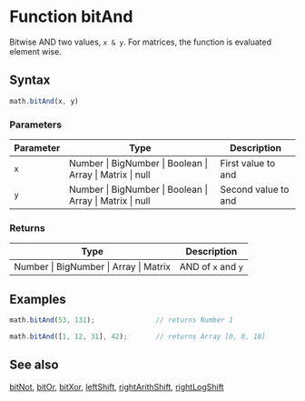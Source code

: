 # Function bitAnd

Bitwise AND two values, `x & y`.
For matrices, the function is evaluated element wise.


## Syntax

```js
math.bitAnd(x, y)
```

### Parameters

Parameter | Type | Description
--------- | ---- | -----------
`x` | Number &#124; BigNumber &#124; Boolean &#124; Array &#124; Matrix &#124; null | First value to and
`y` | Number &#124; BigNumber &#124; Boolean &#124; Array &#124; Matrix &#124; null | Second value to and

### Returns

Type | Description
---- | -----------
Number &#124; BigNumber &#124; Array &#124; Matrix | AND of `x` and `y`


## Examples

```js
math.bitAnd(53, 131);               // returns Number 1

math.bitAnd([1, 12, 31], 42);       // returns Array [0, 8, 10]
```


## See also

[bitNot](bitNot.md),
[bitOr](bitOr.md),
[bitXor](bitXor.md),
[leftShift](leftShift.md),
[rightArithShift](rightArithShift.md),
[rightLogShift](rightLogShift.md)


<!-- Note: This file is automatically generated from source code comments. Changes made in this file will be overridden. -->
